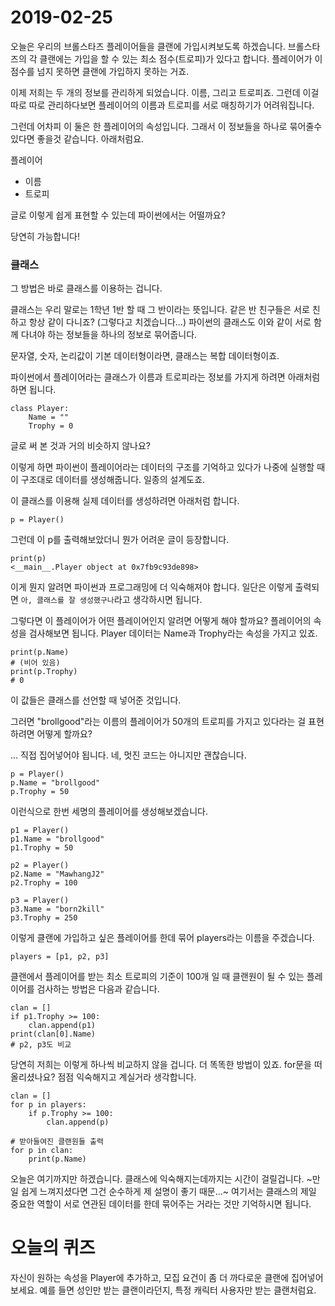 # 2019-02-25

오늘은 우리의 브롤스타즈 플레이어들을 클랜에 가입시켜보도록 하겠습니다.
브롤스타즈의 각 클랜에는 가입을 할 수 있는 최소 점수(트로피)가 있다고 합니다.
플레이어가 이 점수를 넘지 못하면 클랜에 가입하지 못하는 거죠.

이제 저희는 두 개의 정보를 관리하게 되었습니다. 이름, 그리고 트로피죠.
그런데 이걸 따로 따로 관리하다보면 플레이어의 이름과 트로피를 서로 매칭하기가 어려워집니다.

그런데 어차피 이 둘은 한 플레이어의 속성입니다. 그래서 이 정보들을 하나로 묶어줄수 있다면
좋을것 같습니다. 아래처럼요.

플레이어
- 이름
- 트로피

글로 이렇게 쉽게 표현할 수 있는데 파이썬에서는 어떨까요?

당연히 가능합니다!

### 클래스

그 방법은 바로 클래스를 이용하는 겁니다.

클래스는 우리 말로는 1학년 1반 할 때 그 반이라는 뜻입니다.
같은 반 친구들은 서로 친하고 항상 같이 다니죠? (그렇다고 치겠습니다...)
파이썬의 클래스도 이와 같이 서로 함께 다녀야 하는 정보들을 하나의 정보로 묶어줍니다.

문자열, 숫자, 논리값이 기본 데이터형이라면, 클래스는 복합 데이터형이죠.

파이썬에서 플레이어라는 클래스가 이름과 트로피라는 정보를 가지게 하려면 아래처럼 하면 됩니다.

```
class Player:
	Name = ""
	Trophy = 0
```

글로 써 본 것과 거의 비슷하지 않나요?

이렇게 하면 파이썬이 플레이어라는 데이터의 구조를 기억하고 있다가
나중에 실행할 때 이 구조대로 데이터를 생성해줍니다. 일종의 설계도죠.

이 클래스를 이용해 실제 데이터를 생성하려면 아래처럼 합니다.

```
p = Player()
```

그런데 이 p를 출력해보았더니 뭔가 어려운 글이 등장합니다.

```
print(p)
<__main__.Player object at 0x7fb9c93de898>
```

이게 뭔지 알려면 파이썬과 프로그래밍에 더 익숙해져야 합니다.
일단은 이렇게 출력되면 `아, 클래스를 잘 생성했구나`라고 생각하시면 됩니다.

그렇다면 이 플레이어가 어떤 플레이어인지 알려면 어떻게 해야 할까요?
플레이어의 속성을 검사해보면 됩니다. Player 데이터는 Name과 Trophy라는 속성을 가지고 있죠.

```
print(p.Name)
# (비어 있음)
print(p.Trophy)
# 0
```

이 값들은 클래스를 선언할 때 넣어준 것입니다.

그러면 "brollgood"라는 이름의 플레이어가 50개의 트로피를 가지고 있다라는 걸
표현하려면 어떻게 할까요?

... 직접 집어넣어야 됩니다. 네, 멋진 코드는 아니지만 괜찮습니다.

```
p = Player()
p.Name = "brollgood"
p.Trophy = 50
```

이런식으로 한번 세명의 플레이어를 생성해보겠습니다.

```
p1 = Player()
p1.Name = "brollgood"
p1.Trophy = 50

p2 = Player()
p2.Name = "MawhangJ2"
p2.Trophy = 100

p3 = Player()
p3.Name = "born2kill"
p3.Trophy = 250
```

이렇게 클랜에 가입하고 싶은 플레이어를 한데 묶어 players라는 이름을 주겠습니다.

```
players = [p1, p2, p3]
```

클랜에서 플레이어를 받는 최소 트로피의 기준이 100개 일 때
클랜원이 될 수 있는 플레이어를 검사하는 방법은 다음과 같습니다.

```
clan = []
if p1.Trophy >= 100:
	clan.append(p1)
print(clan[0].Name)
# p2, p3도 비교
```

당연히 저희는 이렇게 하나씩 비교하지 않을 겁니다. 더 똑똑한 방법이 있죠.
for문을 떠올리셨나요? 점점 익숙해지고 계실거라 생각합니다.

```
clan = []
for p in players:
	if p.Trophy >= 100:
		clan.append(p)

# 받아들여진 클랜원들 출력
for p in clan:
	print(p.Name)
```


오늘은 여기까지만 하겠습니다. 클래스에 익숙해지는데까지는 시간이 걸릴겁니다.
~만일 쉽게 느껴지셨다면 그건 순수하게 제 설명이 좋기 때문...~
여기서는 클래스의 제일 중요한 역할이 서로 연관된 데이터를 한데
묶어주는 거라는 것만 기억하시면 됩니다.


# 오늘의 퀴즈

자신이 원하는 속성을 Player에 추가하고, 모집 요건이 좀 더 까다로운 클랜에 집어넣어보세요.
예를 들면 성인만 받는 클랜이라던지, 특정 캐릭터 사용자만 받는 클랜처럼요.
